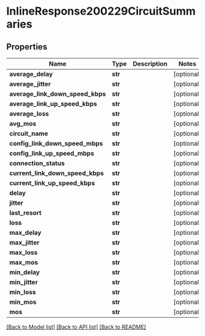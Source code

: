 # InlineResponse200229CircuitSummaries

## Properties
Name | Type | Description | Notes
------------ | ------------- | ------------- | -------------
**average_delay** | **str** |  | [optional] 
**average_jitter** | **str** |  | [optional] 
**average_link_down_speed_kbps** | **str** |  | [optional] 
**average_link_up_speed_kbps** | **str** |  | [optional] 
**average_loss** | **str** |  | [optional] 
**avg_mos** | **str** |  | [optional] 
**circuit_name** | **str** |  | [optional] 
**config_link_down_speed_mbps** | **str** |  | [optional] 
**config_link_up_speed_mbps** | **str** |  | [optional] 
**connection_status** | **str** |  | [optional] 
**current_link_down_speed_kbps** | **str** |  | [optional] 
**current_link_up_speed_kbps** | **str** |  | [optional] 
**delay** | **str** |  | [optional] 
**jitter** | **str** |  | [optional] 
**last_resort** | **str** |  | [optional] 
**loss** | **str** |  | [optional] 
**max_delay** | **str** |  | [optional] 
**max_jitter** | **str** |  | [optional] 
**max_loss** | **str** |  | [optional] 
**max_mos** | **str** |  | [optional] 
**min_delay** | **str** |  | [optional] 
**min_jitter** | **str** |  | [optional] 
**min_loss** | **str** |  | [optional] 
**min_mos** | **str** |  | [optional] 
**mos** | **str** |  | [optional] 

[[Back to Model list]](../README.md#documentation-for-models) [[Back to API list]](../README.md#documentation-for-api-endpoints) [[Back to README]](../README.md)

